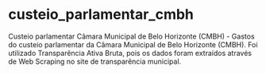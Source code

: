 # custeio_parlamentar_cmbh
Custeio parlamentar Câmara Municipal de Belo Horizonte (CMBH) - Gastos do custeio parlamentar da Câmara Municipal de Belo Horizonte (CMBH). Foi utilizado Transparência Ativa Bruta, pois os dados foram extraídos através de Web Scraping no site de transparência municipal.
